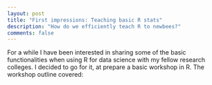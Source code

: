 ```yaml
---
layout: post
title: "First impressions: Teaching basic R stats"
description: "How do we efficiently teach R to newbees?"
comments: false
---
```


For a while I have been interested in sharing some of the basic functionalities when using R for data science with my fellow research colleges. I decided to go for it, at prepare a basic workshop in R.
The workshop outline covered:

